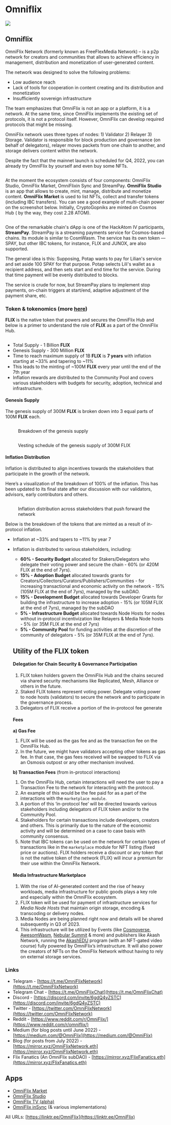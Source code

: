 # Omniflix

![](https://img3.teletype.in/files/66/8a/668ae16a-3366-47c6-b3d6-60c6f8499769.png)

## Omniflix <a href="#oksn" id="oksn"></a>

OmniFlix Network (formerly known as FreeFlexMedia Network) – is a p2p network for creators and communities that allows to achieve efficiency in management, distribution and monetization of user-generated content.

The network was designed to solve the following problems:

* Low audience reach&#x20;
* Lack of tools for cooperation in content creating and its distribution and monetization
* Insufficiently sovereign infrastructure

The team emphasizes that OmniFlix is not an app or a platform, it is a network. At the same time, since OmniFlix implements the existing set of protocols, it is not a protocol itself. However, OmniFlix can develop required protocols that might be missing.

OmniFlix network uses three types of nodes: 1) Validator 2) Relayer 3) Storage. Validator is responsible for block production and governance (on behalf of delegators), relayer moves packets from one chain to another, and storage delivers content within the network.

Despite the fact that the mainnet launch is scheduled for Q4, 2022, you can already try OmniFlix by yourself and even buy some NFTs.

<figure><img src="../.gitbook/assets/d3aa4e68024e2268fcf98.png" alt=""><figcaption></figcaption></figure>

At the moment the ecosystem consists of four components: OmniFlix Studio, OmniFlix Market, OmniFlixin Sync and StreamPay. **OmniFlix Studio** is an app that allows to create, mint, manage, distribute and monetize content. **OmniFlix Market** is used to list NFTs, collect and transfer tokens (including IBC transfers). You can see a good example of multi-chain power on the screenshot below. Initially, CryptoGopniks are minted on Cosmos Hub ( by the way, they cost 2.28 ATOM).&#x20;

<figure><img src="../.gitbook/assets/971f3fb9200824a74f650 (1).png" alt=""><figcaption></figcaption></figure>

One of the remarkable chain's dApp is one of the HackAtom IV participants, **StreamPay**. StreamPay is a streaming payments service for Cosmos-based chains. Its module is similar to CosmWasm. The service has its own token — SPAY, but other IBC tokens, for instance, FLIX and JUNOX, are also supported.

The general idea is this: Supposing, Potap wants to pay for Lilian's service and set aside 100 SPAY for that purpose. Potap selects Lili's wallet as a recipient address, and then sets start and end time for the service. During that time payment will be evenly distributed to blocks.

The service is crude for now, but StreamPay plans to implement stop payments, on-chain triggers at start/end, adaptive adjustment of the payment share, etc.

### Token & tokenomics (more [here](https://mirror.xyz/omniflixnetwork.eth/ofhbzvUBx5WjrrGyNWHSnGYFDA3NtnmIGko16cxYG4M))

**FLIX** is the native token that powers and secures the OmniFlix Hub and below is a primer to understand the role of **FLIX** as a part of the OmniFlix Hub.

<figure><img src="../.gitbook/assets/image (13).png" alt=""><figcaption></figcaption></figure>

* Total Supply - 1 Billion **FLIX**
* Genesis Supply - 300 Million **FLIX**
* Time to reach maximum supply of 1B **FLIX** is **7 years** with inflation starting at \~33% and tapering to \~11%
* This leads to the minting of \~100M **FLIX** every year until the end of the 7th year
* Inflation rewards are distributed to the Community Pool and covers various stakeholders with budgets for security, adoption, technical and infrastructure.

#### Genesis Supply

The genesis supply of 300M **FLIX** is broken down into 3 equal parts of 100M **FLIX** each.

<figure><img src="../.gitbook/assets/image (29).png" alt=""><figcaption><p>Breakdown of the genesis supply</p></figcaption></figure>

<figure><img src="../.gitbook/assets/image.png" alt=""><figcaption><p>Vesting schedule of the genesis supply of 300M FLIX</p></figcaption></figure>

#### Inflation Distribution

Inflation is distributed to align incentives towards the stakeholders that participate in the growth of the network.

Here’s a visualization of the breakdown of 100% of the inflation. This has been updated to its final state after our discussion with our validators, advisors, early contributors and others.

<figure><img src="../.gitbook/assets/image (1).png" alt=""><figcaption><p>Inflation distribution across stakeholders that push forward the network</p></figcaption></figure>

Below is the breakdown of the tokens that are minted as a result of in-protocol inflation.

* Inflation at \~33% and tapers to \~11% by year 7
*   Inflation is distributed to various stakeholders, including:

    * **60% - Security Budget** allocated for Stakers/Delegators who delegate their voting power and secure the chain - 60% (or 420M FLIX at the end of 7yrs).
    * **15% - Adoption Budget** allocated towards grants for Creators/Collectors/Curators/Publishers/Communities - for increasing transactional and economic activity on the network - 15% (105M FLIX at the end of 7yrs), managed by the subDAO.
    * **15% - Development Budget** allocated towards Developer Grants for building the infrastructure to increase adoption - 15% (or 105M FLIX at the end of 7yrs), managed by the subDAO
    * **5% - Infrastructure Budget** allocated towards Node Hosts for nodes without in-protocol incentivization like Relayers & Media Node hosts - 5% (or 35M FLIX at the end of 7yrs)
    * **5% - Community Pool** for funding activities at the discretion of the community of delegators - 5% (or 35M FLIX at the end of 7yrs).



    ## Utility of the FLIX token

    #### &#x20;       Delegation for Chain Security & Governance Participation

    1. FLIX token holders govern the OmniFlix Hub and the chains secured via shared security mechanisms like Replicated, Mesh, Alliance or others in the future.
    2. Staked FLIX tokens represent voting power. Delegate voting power to node hosts (validators) to secure the network and to participate in the governance process.
    3. Delegators of FLIX receive a portion of the in-protocol fee generate

    #### &#x20;        Fees

    **a) Gas Fee**

    1. FLIX will be used as the gas fee and as the transaction fee on the OmniFlix Hub.
    2. In the future, we might have validators accepting other tokens as gas fee. In that case, the gas fees received will be swapped to FLIX via an Osmosis outpost or any other mechanism involved.

    **b) Transaction Fees** (from in-protocol interactions)

    1. On the OmniFlix Hub, certain interactions will need the user to pay a Transaction Fee to the network for interacting with the protocol.
    2. An example of this would be the fee paid for as a part of the interactions with the `marketplace module`.
    3. A portion of this ‘in-protocol fee’ will be directed towards various stakeholders including delegators of FLIX token and/or to the Community Pool.
    4. Stakeholders for certain transactions include developers, creators and others. This is primarily due to the nature of the economic activity and will be determined on a case to case basis with community consensus.
    5. Note that IBC tokens can be used on the network for certain types of transactions like in the `marketplace` module for NFT listing (fixed price or auctions). FLIX holders receive a discount or any token that is not the native token of the network (FLIX) will incur a premium for their use within the OmniFlix Network.

    #### &#x20;            Media Infrastructure Marketplace

    1. With the rise of AI-generated content and the rise of heavy workloads, media infrastructure for public goods plays a key role and especially within the OmniFlix ecosystem.
    2. FLIX token will be used for payment of infrastructure services for _Media Node Hosts_ that maintain origin storage, encoding & transcoding or delivery nodes.
    3. Media Nodes are being planned right now and details will be shared subsequently in Q3 of 2023.
    4. This infrastructure will be utilized by Events (like [Cosmoverse](https://cosmoverse.omniflix.co/), [AwesomWasm](https://tickets.awesomwasm.com/buyTickets), [Nebular Summit](https://tickets.nebular.builders/) & more) and publishers like Akash Network, running the [AkashEDU](https://akashedu.omniflix.tv/) program (with an NFT-gated video course) fully powered by OmniFlix’s infrastructure. It will also power the creators of NFTs on the OmniFlix Network without having to rely on external storage services.

### Links

* Telegram - [https://t.me/OmniFlixNetwork](https://t.me/OmniFlixNetwork)
* Telegram Chat - [https://t.me/OmniFlixChat](https://t.me/OmniFlixChat)
* Discord - [https://discord.com/invite/6gdQ4yZSTC](https://discord.com/invite/6gdQ4yZSTC)
* Twitter - [https://twitter.com/OmniFlixNetwork](https://twitter.com/OmniFlixNetwork)
* Reddit - [https://www.reddit.com/r/OmniFlix/](https://www.reddit.com/r/omniflix/)
* Medium (for blog posts until June 2022) - [https://medium.com/@OmniFlix](https://medium.com/@OmniFlix)
* Blog (for posts from July 2022) - [https://mirror.xyz/OmniFlixNetwork.eth](https://mirror.xyz/OmniFlixNetwork.eth)
* Flix Fanatics (An OmniFlix subDAO) - [https://mirror.xyz/FlixFanatics.eth](https://mirror.xyz/FlixFanatics.eth)

## Apps

* [OmniFlix Market](https://omniflix.market/)
* [OmniFlix Studio](https://app.omniflix.studio/)
* [OmniFlix TV (alpha)](https://alpha.omniflix.tv/)
* [OmniFlix inSync](https://omniflix.co/) (& various implementations)

All URLs: [https://linktr.ee/OmniFlix](https://linktr.ee/OmniFlix)
